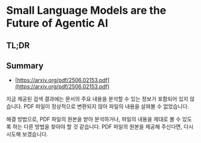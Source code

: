 # Small Language Models are the Future of Agentic AI
## TL;DR
## Summary
- [https://arxiv.org/pdf/2506.02153.pdf](https://arxiv.org/pdf/2506.02153.pdf)

지금 제공된 검색 결과에는 문서의 주요 내용을 분석할 수 있는 정보가 포함되어 있지 않습니다. PDF 파일이 정상적으로 변환되지 않아 파일의 내용을 살펴볼 수 없었습니다.

해결 방법으로, PDF 파일의 원본을 받아 분석하거나, 파일의 내용을 제대로 볼 수 있도록 하는 다른 방법을 찾아야 할 것 같습니다. PDF 파일의 원본을 제공해 주신다면, 다시 시도해 보겠습니다.